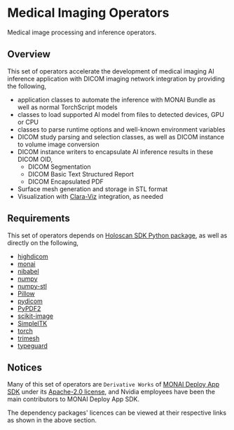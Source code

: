 # Medical Imaging Operators

Medical image processing and inference operators.

## Overview

This set of operators accelerate the development of medical imaging AI inference application with DICOM imaging network integration by providing the following,

- application classes to automate the inference with MONAI Bundle as well as normal TorchScript models
- classes to load supported AI model from files to detected devices, GPU or CPU
- classes to parse runtime options and well-known environment variables
- DICOM study parsing and selection classes, as well as DICOM instance to volume image conversion
- DICOM instance writers to encapsulate AI inference results in these DICOM OID,
  - DICOM Segmentation
  - DICOM Basic Text Structured Report
  - DICOM Encapsulated PDF
- Surface mesh generation and storage in STL format
- Visualization with [Clara-Viz](https://pypi.org/project/clara-viz/) integration, as needed

## Requirements

This set of operators depends on [Holoscan SDK Python package](https://pypi.org/project/holoscan/), as well as directly on the following,

- [highdicom](https://pypi.org/project/highdicom/)
- [monai](https://pypi.org/project/monai/)
- [nibabel](https://pypi.org/project/nibabel/)
- [numpy](https://pypi.org/project/numpy/)
- [numpy-stl](https://pypi.org/project/numpy-stl/)
- [Pillow](https://pypi.org/project/pillow/)
- [pydicom](https://pypi.org/project/pydicom/)
- [PyPDF2](https://pypi.org/project/PyPDF2/)
- [scikit-image](https://pypi.org/project/scikit-image/)
- [SimpleITK](https://pypi.org/project/SimpleITK/)
- [torch](https://pypi.org/project/torch/)
- [trimesh](https://pypi.org/project/trimesh/)
- [typeguard](https://pypi.org/project/typeguard/)

## Notices

Many of this set of operators are `Derivative Works` of [MONAI Deploy App SDK](https://github.com/Project-MONAI/monai-deploy) under its [Apache-2.0 license](https://github.com/Project-MONAI/monai-deploy/blob/main/LICENSE), and Nvidia employees have been the main contributors to MONAI Deploy App SDK.

The dependency packages' licences can be viewed at their respective links as shown in the above section.
